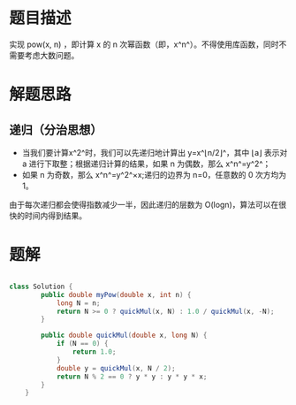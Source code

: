 # 题目描述

实现 pow(x, n) ，即计算 x 的 n 次幂函数（即，x^n^）。不得使用库函数，同时不需要考虑大数问题。

# 解题思路

## 递归（分治思想）

- 当我们要计算x^2^时，我们可以先递归地计算出 y=x^⌊n/2⌋^，其中 ⌊a⌋ 表示对 a 进行下取整；根据递归计算的结果，如果 n 为偶数，那么 x^n^=y^2^；
- 如果 n 为奇数，那么 x^n^=y^2^×x;递归的边界为 n=0，任意数的 0 次方均为 1。

由于每次递归都会使得指数减少一半，因此递归的层数为 O(logn)，算法可以在很快的时间内得到结果。

# 题解

```java

class Solution {
        public double myPow(double x, int n) {
            long N = n;
            return N >= 0 ? quickMul(x, N) : 1.0 / quickMul(x, -N);
        }

        public double quickMul(double x, long N) {
            if (N == 0) {
                return 1.0;
            }
            double y = quickMul(x, N / 2);
            return N % 2 == 0 ? y * y : y * y * x;
        }
    }
```
